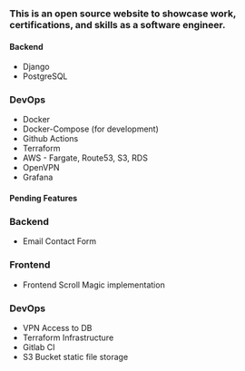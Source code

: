 ### This is an open source website to showcase work, certifications, and skills as a software engineer.

#### Backend
* Django
* PostgreSQL

### DevOps
* Docker
* Docker-Compose (for development)
* Github Actions
* Terraform
* AWS - Fargate, Route53, S3, RDS
* OpenVPN
* Grafana

#### Pending Features
### Backend
* Email Contact Form

### Frontend
* Frontend Scroll Magic implementation

### DevOps
* VPN Access to DB 
* Terraform Infrastructure
* Gitlab CI
* S3 Bucket static file storage
